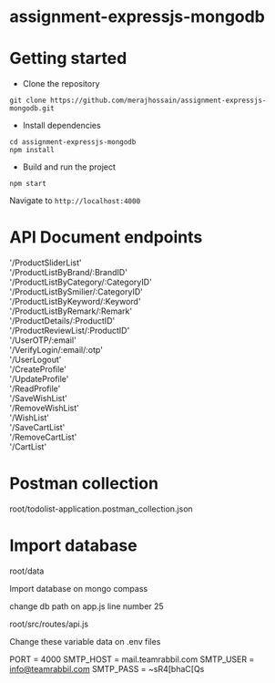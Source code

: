# assignment-expressjs-mongodb

# Getting started
- Clone the repository
```
git clone https://github.com/merajhossain/assignment-expressjs-mongodb.git
```
- Install dependencies
```
cd assignment-expressjs-mongodb
npm install
```
- Build and run the project
```
npm start
```
  Navigate to `http://localhost:4000`

# API Document endpoints
'/ProductSliderList' </br>
'/ProductListByBrand/:BrandID' </br>
'/ProductListByCategory/:CategoryID' </br>
'/ProductListBySmilier/:CategoryID' </br>
'/ProductListByKeyword/:Keyword' </br>
'/ProductListByRemark/:Remark' </br>
'/ProductDetails/:ProductID' </br>
'/ProductReviewList/:ProductID' </br>
'/UserOTP/:email' </br>
'/VerifyLogin/:email/:otp' </br>
'/UserLogout' </br>
'/CreateProfile' </br>
'/UpdateProfile' </br>
'/ReadProfile' </br>
'/SaveWishList' </br>
'/RemoveWishList' </br>
'/WishList' </br>
'/SaveCartList' </br>
'/RemoveCartList' </br>
'/CartList' </br>

# Postman collection 
  root/todolist-application.postman_collection.json 

# Import database
 root/data <br />

 Import database on mongo compass 

 change db path on app.js line number 25 <br />

root/src/routes/api.js <br />

Change these variable data on .env files

PORT = 4000
SMTP_HOST = mail.teamrabbil.com
SMTP_USER = info@teamrabbil.com
SMTP_PASS = ~sR4[bhaC[Qs




